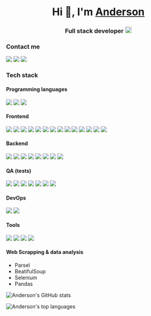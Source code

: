 <h1 align="center">Hi 👋, I'm <a href="https://100rabhcsmc.github.io/Me.io/" target="blank">
Anderson</a></h1>
<h3 align="center">Full stack developer <img src="https://flagpedia.net/data/flags/w580/br.webp" style="width:18px" /> </h3>

### Contact me
<a href="mailto:andersonfpcorrea@gmail.com"><img src="https://img.shields.io/badge/Gmail-D14836?style=for-the-badge&logo=gmail&logoColor=white"></a> <a href="https://www.linkedin.com/in/andersonfpcorrea/"><img src="https://img.shields.io/badge/LinkedIn-0077B5?style=for-the-badge&logo=linkedin&logoColor=white"></a> <a href="https://cv-andersonfpcorrea.pages.dev/"><img src="https://img.shields.io/badge/portfolio-0A0A0A?style=for-the-badge&logo=dev.to&logoColor=white"></a> 

### Tech stack

#### Programming languages
<img src="https://img.shields.io/badge/JavaScript-F7DF1E?style=for-the-badge&logo=javascript&logoColor=black"> <img src="https://shields.io/badge/TypeScript-3178C6?logo=TypeScript&logoColor=FFF&style=for-the-badge"> <img src="https://img.shields.io/badge/Python-3776AB?style=for-the-badge&logo=python&logoColor=white">

#### Frontend
<img src="https://img.shields.io/badge/HTML5-E34F26?style=for-the-badge&logo=html5&logoColor=white"> <img src="https://img.shields.io/badge/CSS3-1572B6?style=for-the-badge&logo=css3&logoColor=white"> <img src="https://img.shields.io/badge/React-20232A?style=for-the-badge&logo=react&logoColor=61DAFB"> <img src="https://img.shields.io/badge/React_Router-CA4245?style=for-the-badge&logo=react-router&logoColor=white" /> <img src="https://img.shields.io/badge/Redux-764ABC.svg?style=for-the-badge&logo=Redux&logoColor=white"> <img src="https://img.shields.io/badge/Next.js-000000.svg?style=for-the-badge&logo=nextdotjs&logoColor=white"> <img src="https://img.shields.io/badge/Tailwind_CSS-38B2AC?style=for-the-badge&logo=tailwind-css&logoColor=white"> <img src="https://img.shields.io/badge/styledcomponents-DB7093.svg?style=for-the-badge&logo=styled-components&logoColor=white"> <img src="https://img.shields.io/badge/MUI-007FFF.svg?style=for-the-badge&logo=MUI&logoColor=white"> <img src="https://img.shields.io/badge/Chakra%20UI-319795.svg?style=for-the-badge&logo=Chakra-UI&logoColor=white"> <img src="https://img.shields.io/badge/Sass-CC6699?style=for-the-badge&logo=sass&logoColor=white"> <img src="https://img.shields.io/badge/Bootstrap-7952B3.svg?style=for-the-badge&logo=Bootstrap&logoColor=white"> <img src="https://img.shields.io/badge/i18next-26A69A.svg?style=for-the-badge&logo=i18next&logoColor=white"> <img src="https://img.shields.io/badge/Storybook-FF4785.svg?style=for-the-badge&logo=Storybook&logoColor=white" />

#### Backend
<img src="https://img.shields.io/badge/Node.js-43853D?style=for-the-badge&logo=node.js&logoColor=white"> <img src="https://img.shields.io/badge/Express-000000.svg?style=for-the-badge&logo=Express&logoColor=white"> <img src="https://img.shields.io/badge/MySQL-005C84?style=for-the-badge&logo=mysql&logoColor=white"> <img src="https://img.shields.io/badge/PostgreSQL-4169E1.svg?style=for-the-badge&logo=PostgreSQL&logoColor=white"> <img src="https://img.shields.io/badge/MongoDB-47A248.svg?style=for-the-badge&logo=MongoDB&logoColor=white"> 
<img src="https://img.shields.io/badge/Sequelize-52B0E7?logo=sequelize&logoColor=fff&style=for-the-badge"> <img src="https://img.shields.io/badge/Prisma-2D3748.svg?style=for-the-badge&logo=Prisma&logoColor=white"> <img src="https://img.shields.io/badge/Mongoose-880000.svg?style=for-the-badge&logo=Mongoose&logoColor=white">

#### QA (tests)
<img src="https://img.shields.io/badge/Jest-C21325.svg?style=for-the-badge&logo=Jest&logoColor=white"> <img src="https://img.shields.io/badge/Testing%20Library-E33332.svg?style=for-the-badge&logo=Testing-Library&logoColor=white"> <img src="https://img.shields.io/badge/Vitest-6E9F18.svg?style=for-the-badge&logo=Vitest&logoColor=white"> <img src="https://img.shields.io/badge/Cypress-17202C.svg?style=for-the-badge&logo=Cypress&logoColor=white"> <img src="https://img.shields.io/badge/Mocha-8D6748.svg?style=for-the-badge&logo=Mocha&logoColor=white"> <img src="https://img.shields.io/badge/Chai-A30701.svg?style=for-the-badge&logo=Chai&logoColor=white"> <img src="https://img.shields.io/badge/Pytest-0A9EDC.svg?style=for-the-badge&logo=Pytest&logoColor=white"> 

#### DevOps
<img src="https://img.shields.io/badge/docker-%230db7ed.svg?style=for-the-badge&logo=docker&logoColor=white"> <img src="https://img.shields.io/badge/GitHub%20Actions-2088FF.svg?style=for-the-badge&logo=GitHub-Actions&logoColor=white" />

#### Tools
<img src="https://img.shields.io/badge/Visual%20Studio%20Code-007ACC.svg?style=for-the-badge&logo=Visual-Studio-Code&logoColor=white" /> <img src="https://img.shields.io/badge/Postman-FF6C37.svg?style=for-the-badge&logo=Postman&logoColor=white" /> <img src="https://img.shields.io/badge/Git-F05032.svg?style=for-the-badge&logo=Git&logoColor=white" /> <img src="https://img.shields.io/badge/Figma-F24E1E.svg?style=for-the-badge&logo=Figma&logoColor=white" />

#### Web Scrapping & data analysis
 - Parsel
 - BeatifulSoup
 - Selenium
 - Pandas

![Anderson's GitHub stats](https://github-readme-stats-sigma-five.vercel.app/api?username=andersonfpcorrea&count_private=true&include_all_commits=true)

![Anderson's top languages](https://github-readme-stats.vercel.app/api/top-langs/?username=andersonfpcorrea&layout=compact&show_icons=true&langs_count=10) 
